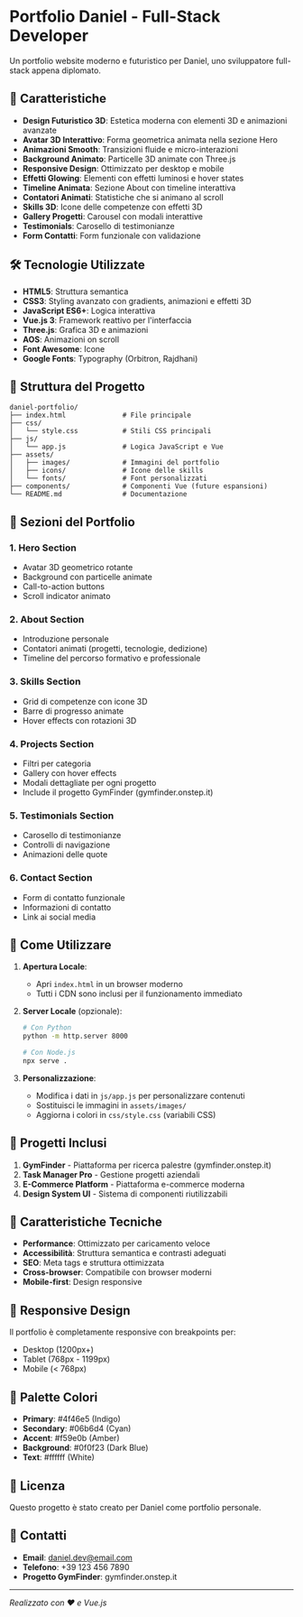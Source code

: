 # Portfolio Daniel - Full-Stack Developer

Un portfolio website moderno e futuristico per Daniel, uno sviluppatore full-stack appena diplomato.

## 🚀 Caratteristiche

- **Design Futuristico 3D**: Estetica moderna con elementi 3D e animazioni avanzate
- **Avatar 3D Interattivo**: Forma geometrica animata nella sezione Hero
- **Animazioni Smooth**: Transizioni fluide e micro-interazioni
- **Background Animato**: Particelle 3D animate con Three.js
- **Responsive Design**: Ottimizzato per desktop e mobile
- **Effetti Glowing**: Elementi con effetti luminosi e hover states
- **Timeline Animata**: Sezione About con timeline interattiva
- **Contatori Animati**: Statistiche che si animano al scroll
- **Skills 3D**: Icone delle competenze con effetti 3D
- **Gallery Progetti**: Carousel con modali interattive
- **Testimonials**: Carosello di testimonianze
- **Form Contatti**: Form funzionale con validazione

## 🛠️ Tecnologie Utilizzate

- **HTML5**: Struttura semantica
- **CSS3**: Styling avanzato con gradients, animazioni e effetti 3D
- **JavaScript ES6+**: Logica interattiva
- **Vue.js 3**: Framework reattivo per l'interfaccia
- **Three.js**: Grafica 3D e animazioni
- **AOS**: Animazioni on scroll
- **Font Awesome**: Icone
- **Google Fonts**: Typography (Orbitron, Rajdhani)

## 📁 Struttura del Progetto

```
daniel-portfolio/
├── index.html              # File principale
├── css/
│   └── style.css           # Stili CSS principali
├── js/
│   └── app.js              # Logica JavaScript e Vue
├── assets/
│   ├── images/             # Immagini del portfolio
│   ├── icons/              # Icone delle skills
│   └── fonts/              # Font personalizzati
├── components/             # Componenti Vue (future espansioni)
└── README.md               # Documentazione
```

## 🎨 Sezioni del Portfolio

### 1. Hero Section
- Avatar 3D geometrico rotante
- Background con particelle animate
- Call-to-action buttons
- Scroll indicator animato

### 2. About Section
- Introduzione personale
- Contatori animati (progetti, tecnologie, dedizione)
- Timeline del percorso formativo e professionale

### 3. Skills Section
- Grid di competenze con icone 3D
- Barre di progresso animate
- Hover effects con rotazioni 3D

### 4. Projects Section
- Filtri per categoria
- Gallery con hover effects
- Modali dettagliate per ogni progetto
- Include il progetto GymFinder (gymfinder.onstep.it)

### 5. Testimonials Section
- Carosello di testimonianze
- Controlli di navigazione
- Animazioni delle quote

### 6. Contact Section
- Form di contatto funzionale
- Informazioni di contatto
- Link ai social media

## 🚀 Come Utilizzare

1. **Apertura Locale**:
   - Apri `index.html` in un browser moderno
   - Tutti i CDN sono inclusi per il funzionamento immediato

2. **Server Locale** (opzionale):
   ```bash
   # Con Python
   python -m http.server 8000
   
   # Con Node.js
   npx serve .
   ```

3. **Personalizzazione**:
   - Modifica i dati in `js/app.js` per personalizzare contenuti
   - Sostituisci le immagini in `assets/images/`
   - Aggiorna i colori in `css/style.css` (variabili CSS)

## 🎯 Progetti Inclusi

1. **GymFinder** - Piattaforma per ricerca palestre (gymfinder.onstep.it)
2. **Task Manager Pro** - Gestione progetti aziendali
3. **E-Commerce Platform** - Piattaforma e-commerce moderna
4. **Design System UI** - Sistema di componenti riutilizzabili

## 🌟 Caratteristiche Tecniche

- **Performance**: Ottimizzato per caricamento veloce
- **Accessibilità**: Struttura semantica e contrasti adeguati
- **SEO**: Meta tags e struttura ottimizzata
- **Cross-browser**: Compatibile con browser moderni
- **Mobile-first**: Design responsive

## 📱 Responsive Design

Il portfolio è completamente responsive con breakpoints per:
- Desktop (1200px+)
- Tablet (768px - 1199px)
- Mobile (< 768px)

## 🎨 Palette Colori

- **Primary**: #4f46e5 (Indigo)
- **Secondary**: #06b6d4 (Cyan)
- **Accent**: #f59e0b (Amber)
- **Background**: #0f0f23 (Dark Blue)
- **Text**: #ffffff (White)

## 📄 Licenza

Questo progetto è stato creato per Daniel come portfolio personale.

## 🤝 Contatti

- **Email**: daniel.dev@email.com
- **Telefono**: +39 123 456 7890
- **Progetto GymFinder**: gymfinder.onstep.it

---

*Realizzato con ❤️ e Vue.js*

